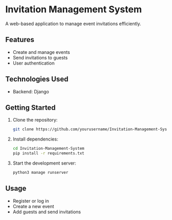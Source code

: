 # Invitation Management System

A web-based application to manage event invitations efficiently.

## Features

- Create and manage events
- Send invitations to guests
- User authentication

## Technologies Used

- Backend: Django

## Getting Started

1. Clone the repository:
    ```bash
    git clone https://github.com/yourusername/Invitation-Management-System.git
    ```
2. Install dependencies:
    ```bash
    cd Invitation-Management-System
    pip install -r requirements.txt

    ```
3. Start the development server:
    ```bash
    python3 manage runserver
    ```

## Usage

- Register or log in
- Create a new event
- Add guests and send invitations
